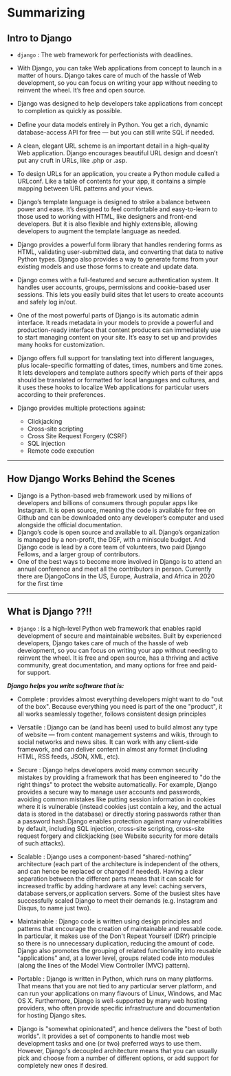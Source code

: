 # Summarizing
## Intro to Django
* `django` : The web framework for perfectionists with deadlines.
* With Django, you can take Web applications from concept to launch in a matter of hours. Django takes care of much of the hassle of Web development, so you
can focus on writing your app without needing to reinvent the wheel. It’s free and open source.
* Django was designed to help developers take applications from concept to completion as quickly as possible.
* Deﬁne your data models entirely in Python. You get a rich, dynamic database-access API for free — but you can still write SQL if needed.
* A clean, elegant URL scheme is an important detail in a high-quality Web application. Django encourages beautiful URL design and doesn’t put any cruft 
in URLs, like .php or .asp.
* To design URLs for an application, you create a Python module called a URLconf. Like a table of contents for your app, it contains a simple mapping
between URL patterns and your views.
* Django’s template language is designed to strike a balance between power and ease. It’s designed to feel comfortable and easy-to-learn to those used
to working with HTML, like designers and front-end developers. But it is also flexible and highly extensible, allowing developers to augment the template 
language as needed.
* Django provides a powerful form library that handles rendering forms as HTML, validating user-submitted data, and converting that data to native
Python types. Django also provides a way to generate forms from your existing models and use those forms to create and update data.
* Django comes with a full-featured and secure authentication system. It handles user accounts, groups, permissions and cookie-based user sessions. This lets
you easily build sites that let users to create accounts and safely log in/out.
* One of the most powerful parts of Django is its automatic admin interface. It reads metadata in your models to provide a powerful and production-ready 
interface that content producers can immediately use to start managing content on your site. It’s easy to set up and provides many hooks for customization.
* Django offers full support for translating text into different languages, plus locale-specific formatting of dates, times, numbers and time zones. It lets 
developers and template authors specify which parts of their apps should be translated or formatted for local languages and cultures, and it uses these hooks
to localize Web applications for particular users according to their preferences.
* Django provides multiple protections against:

  * Clickjacking
  * Cross-site scripting
  * Cross Site Request Forgery (CSRF)
  * SQL injection
  * Remote code execution
--------------------------------------------------------------------------------------------------------------------------------------------------------------------
## How Django Works Behind the Scenes
* Django is a Python-based web framework used by millions of developers and billions of consumers through popular apps like Instagram. It is open 
source, meaning the code is available for free on Github and can be downloaded onto any developer’s computer and used alongside the official documentation.
* Django’s code is open source and available to all. Django’s organization is managed by a non-profit, the DSF, with a miniscule budget. And Django code 
is lead by a core team of volunteers, two paid Django Fellows, and a larger group of contributors.
* One of the best ways to become more involved in Django is to attend an annual conference and meet all the contributors in person. Currently there are 
DjangoCons in the US, Europe, Australia, and Africa in 2020 for the first time
------------------------------------------------------------------------------------------------------------------------------------------------------------------
## What is Django ??!!
* `Django` : is a high-level Python web framework that enables rapid development of secure and maintainable websites. Built by experienced developers, Django takes
care of much of the hassle of web development, so you can focus on writing your app without needing to reinvent the wheel. It is free and open
source, has a thriving and active community, great documentation, and many options for free and paid-for support. 


***Django helps you write software that is:***


  * Complete : provides almost everything developers might want to do "out of the box". Because everything you need is part of the one "product", it all works 
  seamlessly together, follows consistent design principles

  * Versatile : Django can be (and has been) used to build almost any type of website — from content management systems and wikis, through to social networks 
  and news sites. It can work with any client-side framework, and can deliver content in almost any format (including HTML, RSS feeds, JSON, XML, etc). 
  * Secure : Django helps developers avoid many common security mistakes by providing a framework that has been engineered to "do the right things" to 
  protect the website automatically. For example, Django provides a secure way to manage user accounts and passwords, avoiding common mistakes like
  putting session information in cookies where it is vulnerable (instead cookies just contain a key, and the actual data is stored in the database) or
  directly storing passwords rather than a password hash.Django enables protection against many vulnerabilities by default, including SQL injection,
  cross-site scripting, cross-site request forgery and clickjacking (see Website security for more details of such attacks).
  * Scalable : Django uses a component-based “shared-nothing” architecture (each part of the architecture is independent of the others, and can hence be
  replaced or changed if needed). Having a clear separation between the different parts means that it can scale for increased traffic by adding hardware at
  any level: caching servers, database servers,or application servers. Some of the busiest sites have successfully scaled Django to meet their
  demands (e.g. Instagram and Disqus, to name just two).
  * Maintainable : Django code is written using design principles and patterns that encourage the creation of maintainable and reusable code. In particular,
  it makes use of the Don't Repeat Yourself (DRY) principle so there is no unnecessary duplication, reducing the amount of code. Django also promotes the
  grouping of related functionality into reusable "applications" and, at a lower level, groups related code into modules (along the lines of the Model
  View Controller (MVC) pattern).
  * Portable : Django is written in Python, which runs on many platforms. That means that you are not tied to any particular server platform, and can run
  your applications on many flavours of Linux, Windows, and Mac OS X. Furthermore, Django is well-supported by many web hosting providers, who often
  provide specific infrastructure and documentation for hosting Django sites.
* Django is "somewhat opinionated", and hence delivers the "best of both worlds". It provides a set of components to handle most web development tasks
and one (or two) preferred ways to use them. However, Django's decoupled architecture means that you can usually pick and choose from a number of 
different options, or add support for completely new ones if desired.